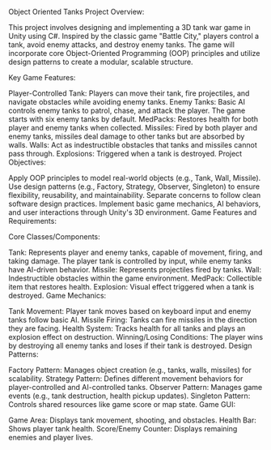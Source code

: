 Object Oriented Tanks
Project Overview:

This project involves designing and implementing a 3D tank war game in Unity using C#. Inspired by the classic game "Battle City," players control a tank, avoid enemy attacks, and destroy enemy tanks. The game will incorporate core Object-Oriented Programming (OOP) principles and utilize design patterns to create a modular, scalable structure.

Key Game Features:

Player-Controlled Tank: Players can move their tank, fire projectiles, and navigate obstacles while avoiding enemy tanks. Enemy Tanks: Basic AI controls enemy tanks to patrol, chase, and attack the player. The game starts with six enemy tanks by default. MedPacks: Restores health for both player and enemy tanks when collected. Missiles: Fired by both player and enemy tanks, missiles deal damage to other tanks but are absorbed by walls. Walls: Act as indestructible obstacles that tanks and missiles cannot pass through. Explosions: Triggered when a tank is destroyed. Project Objectives:

Apply OOP principles to model real-world objects (e.g., Tank, Wall, Missile). Use design patterns (e.g., Factory, Strategy, Observer, Singleton) to ensure flexibility, reusability, and maintainability. Separate concerns to follow clean software design practices. Implement basic game mechanics, AI behaviors, and user interactions through Unity's 3D environment. Game Features and Requirements:

Core Classes/Components:

Tank: Represents player and enemy tanks, capable of movement, firing, and taking damage. The player tank is controlled by input, while enemy tanks have AI-driven behavior. Missile: Represents projectiles fired by tanks. Wall: Indestructible obstacles within the game environment. MedPack: Collectible item that restores health. Explosion: Visual effect triggered when a tank is destroyed. Game Mechanics:

Tank Movement: Player tank moves based on keyboard input and enemy tanks follow basic AI. Missile Firing: Tanks can fire missiles in the direction they are facing. Health System: Tracks health for all tanks and plays an explosion effect on destruction. Winning/Losing Conditions: The player wins by destroying all enemy tanks and loses if their tank is destroyed. Design Patterns:

Factory Pattern: Manages object creation (e.g., tanks, walls, missiles) for scalability. Strategy Pattern: Defines different movement behaviors for player-controlled and AI-controlled tanks. Observer Pattern: Manages game events (e.g., tank destruction, health pickup updates). Singleton Pattern: Controls shared resources like game score or map state. Game GUI:

Game Area: Displays tank movement, shooting, and obstacles. Health Bar: Shows player tank health. Score/Enemy Counter: Displays remaining enemies and player lives.
